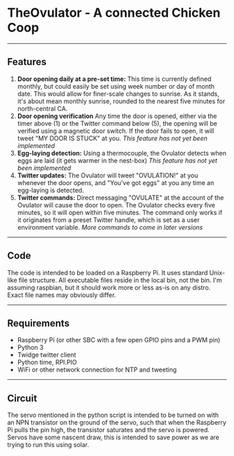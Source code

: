 # TheOvulator - A connected Chicken Coop

---

## Features
1. **Door opening daily at a pre-set time:**  This time is currently defined monthly, but could easily be set using week number or day of month date. This would allow for finer-scale changes to sunrise. As it stands, it's about mean monthly sunrise, rounded to the nearest five minutes for north-central CA.
2. **Door opening verification** Any time the door is opened, either via the timer above (1) or the Twitter command below (5), the opening will be verified using a magnetic door switch. If the door fails to open, it will tweet "MY DOOR IS STUCK" at you. *This feature has not yet been implemented*
3. **Egg-laying detection:**  Using a thermocouple, the Ovulator detects when eggs are laid (it gets warmer in the nest-box) *This feature has not yet been implemented*
4. **Twitter updates:**  The Ovulator will tweet "OVULATION!" at you whenever the door opens, and "You've got eggs" at you any time an egg-laying is detected.
5. **Twitter commands:**  Direct messaging "OVULATE" at the account of the Ovulator will cause the door to open. The Ovulator checks every five minutes, so it will open within five minutes. The command only works if it originates from a preset Twitter handle, which is set as a user environment variable. *More commands to come in later versions*
---

## Code
The code is intended to be loaded on a Raspberry Pi. It uses standard Unix-like file structure. All executable files reside in the local bin, not the bin. I'm assuming raspbian, but it should work more or less as-is on any distro. Exact file names may obviously differ.

---

## Requirements
* Raspberry Pi (or other SBC with a few open GPIO pins and a PWM pin)
* Python 3
* Twidge twitter client
* Python time, RPI.PIO
* WiFi or other network connection for NTP and tweeting

---

## Circuit
The servo mentioned in the python script is intended to be turned on with an NPN transistor on the ground of the servo, such that when the Raspberry Pi pulls the pin high, the transistor saturates and the servo is powered. Servos have some nascent draw, this is intended to save power as we are trying to run this using solar.
